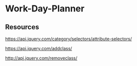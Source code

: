 # Work-Day-Planner

## Resources

https://api.jquery.com/category/selectors/attribute-selectors/

https://api.jquery.com/addclass/

http://api.jquery.com/removeclass/